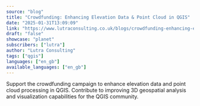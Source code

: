 ```yaml
---
source: "blog"
title: "Crowdfunding: Enhancing Elevation Data & Point Cloud in QGIS"
date: "2025-01-31T13:09:09"
link: "https://www.lutraconsulting.co.uk/blogs/crowdfunding-enhancing-elevation-data-and-point-cloud-in-qgis?utm_source=qgis"
draft: "false"
showcase: "planet"
subscribers: ["lutra"]
author: "Lutra Consulting"
tags: ["qgis"]
languages: ["en_gb"]
available_languages: ["en_gb"]
---
```


Support the crowdfunding campaign to enhance elevation data and point cloud processing in QGIS. Contribute to improving 3D geospatial analysis and visualization capabilities for the QGIS community.
